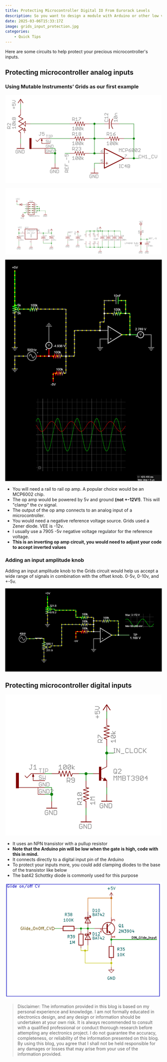```yaml
---
title: Protecting Microcontroller Digital IO From Eurorack Levels
description: So you want to design a module with Arduino or other low voltage digital devices and you don’t know how you’ll protect them. Here’s some circuits to help you.
date: 2025-03-06T15:33:17Z
image: grids_input_protection.jpg
categories:
    - Quick Tips
---
```

Here are some circuits to help protect your precious microcontroller's inputs.

## Protecting microcontroller analog inputs

### Using Mutable Instruments’ Grids as our first example

![grids_input_protection.jpg](grids_input_protection.jpg)

![grids_reference_voltage_diode.jpg](grids_reference_voltage_diode.jpg)

![grids_input_protection_simulation.jpg](grids_input_protection_simulation.jpg)

- You will need a rail to rail op amp. A popular choice would be an MCP6002 chip.
- The op amp would be powered by 5v and ground **(not +-12V!)**. This will "clamp" the cv signal.
- The output of the op amp connects to an analog input of a microcontroller.
- You would need a negative reference voltage source. Grids used a Zener diode. VEE is -12v.
- I usually use a 7905 -5v negative voltage regulator for the reference voltage.
- **This is an inverting op amp circuit, you would need to adjust your code to accept inverted values**

### Adding an input amplitude knob

Adding an input amplitude knob to the Grids circuit would help us accept a wide range of signals in combination with the offset knob. 0-5v, 0-10v, and +-5v.

![protection_circuit_with_offset_knob_and_input_amplitude_knob.jpg](protection_circuit_with_offset_knob_and_input_amplitude_knob.jpg)

## Protecting microcontroller digital inputs

![grids_digital_io_protection_circuit.jpg](grids_digital_io_protection_circuit.jpg)

- It uses an NPN transistor with a pullup resistor
- **Note that the Arduino pin will be low when the gate is high, code with this in mind.**
- It connects directly to a digital input pin of the Arduino
- To protect your inputs more, you could add clamping diodes to the base of the transistor like below
- The bat42 Schottky diode is commonly used for this purpose

![digital_input_protection_circuit.jpg](digital_input_protection_circuit.jpg)

> Disclaimer: The information provided in this blog is based on my personal experience and knowledge. I am not formally educated in electronics design, and any design or information should be undertaken at your own risk. It is always recommended to consult with a qualified professional or conduct thorough research before attempting any electronics project. I do not guarantee the accuracy, completeness, or reliability of the information presented on this blog. By using this blog, you agree that I shall not be held responsible for any damages or losses that may arise from your use of the information provided.
